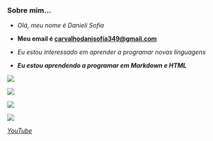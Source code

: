 ###     Sobre mim...
- _Olá, meu nome é Danieli Sofia_

- **Meu email é carvalhodanisofia349@gmail.com**
- <i>Eu estou interessado em aprender a programar novas linguagens<i/>
- <b>Eu estou aprendendo a programar em Markdown e HTML</b> 
  
 ![](https://img.shields.io/badge/Instagram-E4405F?style=for-the-badge&logo=instagram&logoColor=white)
 
 ![](https://img.shields.io/badge/YouTube-FF0000?style=for-the-badge&logo=youtube&logoColor=white)
 
 ![](https://img.shields.io/badge/WhatsApp-25D366?style=for-the-badge&logo=whatsapp&logoColor=white)
 
 ![](https://img.shields.io/badge/Netflix-E50914?style=for-the-badge&logo=netflix&logoColor=white)
 
 [YouTube](http://youtube.com.br)  

